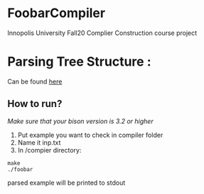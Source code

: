 # FoobarCompiler
Innopolis University Fall20 Complier Construction course project

# Parsing Tree Structure :
Can be found [here](https://1drv.ms/u/s!Ah_ytVWf2LPJgelgGSWaCaRmKQ_3HA?e=g5RGcH)
## How to run? 
*Make sure that your bison version is 3.2 or higher*
1. Put example you want to check in compiler folder
2. Name it inp.txt
3. In /compier directory:
```
make
./foobar
```

parsed example will be printed to stdout